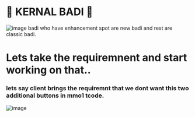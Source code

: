 # 🌱 KERNAL BADI 🌱

![image](https://github.com/bhuvabhavik/MY-ABAP-CHEATSHEET/assets/49744703/fd5f4509-40f5-4465-8b5e-8666b5392b70)
badi who have enhancement spot are new badi and rest are classic badi.

# Lets take the requiremnent and start working on that..
### lets say client brings the requiremnt that we dont want this two additional buttons in mmo1 tcode.

![image](https://github.com/bhuvabhavik/MY-ABAP-CHEATSHEET/assets/49744703/280f1f74-3007-40c3-a115-0778fe09f241)



